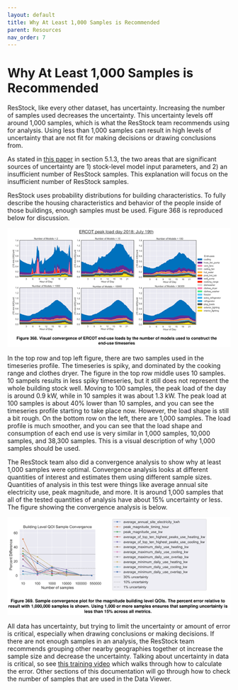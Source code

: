 ```yaml
---
layout: default
title: Why At Least 1,000 Samples is Recommended
parent: Resources
nav_order: 7
---
```


# Why At Least 1,000 Samples is Recommended
ResStock, like every other dataset, has uncertainty. Increasing the number of samples used decreases the uncertainty. This uncertainty levels off around 1,000 samples, which is what the ResStock team recommends using for analysis. Using less than 1,000 samples can result in high levels of uncertainty that are not fit for making decisions or drawing conclusions from.

As stated in [this paper](https://www.nrel.gov/docs/fy22osti/80889.pdf) in section 5.1.3, the two areas that are significant sources of uncertainty are 1) stock-level model input parameters, and 2) an insufficient number of ResStock samples. This explanation will focus on the insufficient number of ResStock samples.

ResStock uses probability distributions for building characteristics. To fully describe the housing characteristics and behavior of the people inside of those buildings, enough samples must be used. Figure 368 is reproduced below for discussion.

![](../../../assets/images/ercot-peak-load-day-2018.png)

In the top row and top left figure, there are two samples used in the timeseries profile. The timeseries is spiky, and dominated by the cooking range and clothes dryer. The figure in the top row middle uses 10 samples. 10 sampels results in less spiky timeseries, but it still does not represent the whole building stock well. Moving to 100 samples, the peak load of the day is around 0.9 kW, while in 10 samples it was about 1.3 kW. The peak load at 100 samples is about 40% lower than 10 samples, and you can see the timeseries profile starting to take place now. However, the load shape is still a bit rough. On the bottom row on the left, there are 1,000 samples. The load profile is much smoother, and you can see that the load shape and consumption of each end use is very similar in 1,000 samples, 10,000 samples, and 38,300 samples. This is a visual description of why 1,000 samples should be used.

The ResStock team also did a convergence analysis to show why at least 1,000 samples were optimal. Convergence analysis looks at different quantities of interest and estimates them using different sample sizes. Quantities of analysis in this test were things like average annual site electricity use, peak magnitude, and more. It is around 1,000 samples that all of the tested quantities of analysis have about 15% uncertainty or less. The figure showing the convergence analysis is below.


![](../../../assets/images/convergence-plot.png)

All data has uncertainty, but trying to limit the uncertainty or amount of error is critical, especially when drawing conclusions or making decisions. If there are not enough samples in an analysis, the ResStock team recommends grouping other nearby geographies together ot increase the sample size and decrease the uncertainty. Talking about uncertainty in data is critical, so see [this training video](https://www.youtube.com/watch?v=h9EYP1FdxRI&list=PLmIn8Hncs7bEYCZiHaoPSovoBrRGR-tRS&index=14) which walks through how to calculate the error. Other sections of this documentation will go through how to check the number of samples that are used in the Data Viewer.

